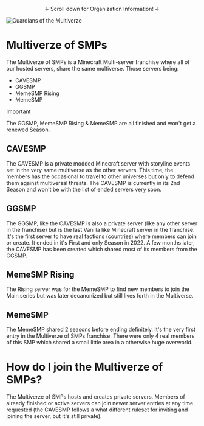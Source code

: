 <p align="center">
  &darr; Scroll down for Organization Information! &darr;
</p>

![Guardians of the Multiverze](https://github.com/Multiverze-of-SMPs/.github/blob/main/profile/guardians_of_the_multiverze.png)

# Multiverze of SMPs
The Multiverze of SMPs is a Minecraft Multi-server franchise where all of our hosted servers, share the same multiverse.
Those servers being:
- CAVESMP
- GGSMP
- MemeSMP Rising
- MemeSMP
> [!IMPORTANT]
> The GGSMP, MemeSMP Rising & MemeSMP are all finished and won't get a renewed Season.

## CAVESMP
The CAVESMP is a private modded Minecraft server with storyline events set in the very same multiverse as the other servers.
This time, the members has the occasional to travel to other universes but only to defend them against multiversal threats.
The CAVESMP is currently in its 2nd Season and won't be with the list of ended servers very soon.

## GGSMP
The GGSMP, like the CAVESMP is also a private server (like any other server in the franchise) but is the last Vanilla like Minecraft server in the franchise.
It's the first server to have real factions (countries) where members can join or create.
It ended in it's First and only Season in 2022. A few months later, the CAVESMP has been created which shared most of its members from the GGSMP.

## MemeSMP Rising
The Rising server was for the MemeSMP to find new members to join the Main series but was later decanonized but still lives forth in the Multiverse.

## MemeSMP
The MemeSMP shared 2 seasons before ending definitely. It's the very first entry in the Multiverze of SMPs franchise.
There were only 4 real members of this SMP which shared a small little area in a otherwise huge overworld.

# How do I join the Multiverze of SMPs?
The Multiverze of SMPs hosts and creates private servers. Members of already finished or active servers can join newer server entries at any time requested (the CAVESMP follows a what different ruleset for inviting and joining the server, but it's still private).
